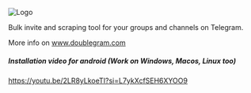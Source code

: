 ![Logo](https://www.doublegram.com/img/dblgrm-bulk-invite.png)

Bulk invite and scraping tool for your groups and channels on Telegram.

More info on www.doublegram.com

##### Installation video for android (Work on Windows, Macos, Linux too)
https://youtu.be/2LR8yLkoeTI?si=L7ykXcfSEH6XYOO9


